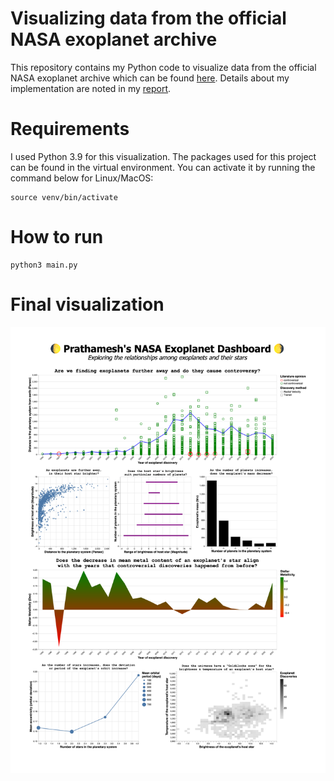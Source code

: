 # Visualizing data from the official NASA exoplanet archive

This repository contains my Python code to visualize data from the official NASA exoplanet archive which can be found [here](https://exoplanetarchive.ipac.caltech.edu/cgi-bin/TblView/nph-tblView?app=ExoTbls&config=PS/). Details about my implementation are noted in my [report](report.pdf).

# Requirements
I used Python 3.9 for this visualization. The packages used for this project can be found in the virtual environment. You can activate it by running the command below for Linux/MacOS:

```
source venv/bin/activate
```


# How to run
```
python3 main.py
```

# Final visualization
![Visualization](visualization.svg)

